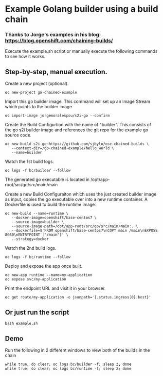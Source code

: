 # Example Golang builder using a build chain

### Thanks to Jorge's examples in his blog: https://blog.openshift.com/chaining-builds/ 

Execute the example.sh script or manually execute the following commands to see how it works.

## Step-by-step, manual execution.

Create a new project (optional).

```
oc new-project go-chained-example
```

Import this go builder image.  This command will set up an Image Stream which points to the builder image. 

```
oc import-image jorgemoralespou/s2i-go --confirm
```

Create the Build Configurtion with the name of "builder".  This consists of the go s2i builder image and references the git repo for the example go source code.

```
oc new-build s2i-go~https://github.com/sjbylo/ose-chained-builds \
   --context-dir=/go-chained-example/hello_world \
   --name=builder
```

Watch the 1st build logs.

```
oc logs -f bc/builder --follow
```

The generated go executable is located in /opt/app-root/src/go/src/main/main

Create a new Build Configuraiton which uses the just created builder image as input, copies the go executable over into a new runtime container. 
A Dockerfile is used to build the runtime image. 

```
oc new-build --name=runtime \
   --docker-image=openshift/base-centos7 \
   --source-image=builder \
   --source-image-path=/opt/app-root/src/go/src/main/main:. \
   --dockerfile=$'FROM openshift/base-centos7\nCOPY main /main\nEXPOSE 8080\nENTRYPOINT ["/main"]' \
   --strategy=docker
```

Watch the 2nd build logs.

```
oc logs -f bc/runtime --follow
```

Deploy and expose the app once built.

```
oc new-app runtime --name=my-application
oc expose svc/my-application
```

Print the endpoint URL and visit it in your browser. 

```
oc get route/my-application -o jsonpath='{.status.ingress[0].host}'
```

## Or just run the script

```
bash example.sh
```

## Demo

Run the following in 2 different windows to view both of the builds in the chain

```
while true; do clear; oc logs bc/builder -f; sleep 2; done
while true; do clear; oc logs bc/runtime -f; sleep 2; done
```

